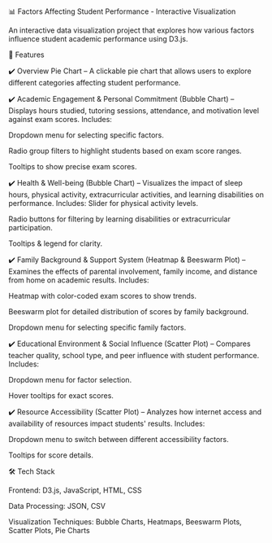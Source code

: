 📊 Factors Affecting Student Performance - Interactive Visualization

An interactive data visualization project that explores how various factors influence student academic performance using D3.js.

🔹 Features

✔️ Overview Pie Chart – A clickable pie chart that allows users to explore different categories affecting student performance.

✔️ Academic Engagement & Personal Commitment (Bubble Chart) – Displays hours studied, tutoring sessions, attendance, and motivation level against exam scores. Includes:

Dropdown menu for selecting specific factors.

Radio group filters to highlight students based on exam score ranges.

Tooltips to show precise exam scores.

✔️ Health & Well-being (Bubble Chart) – Visualizes the impact of sleep hours, physical activity, extracurricular activities, and learning disabilities on performance. Includes:
Slider for physical activity levels.

Radio buttons for filtering by learning disabilities or extracurricular participation.

Tooltips & legend for clarity.

✔️ Family Background & Support System (Heatmap & Beeswarm Plot) – Examines the effects of parental involvement, family income, and distance from home on academic results. Includes:

Heatmap with color-coded exam scores to show trends.

Beeswarm plot for detailed distribution of scores by family background.

Dropdown menu for selecting specific family factors.

✔️ Educational Environment & Social Influence (Scatter Plot) – Compares teacher quality, school type, and peer influence with student performance. Includes:

Dropdown menu for factor selection.

Hover tooltips for exact scores.

✔️ Resource Accessibility (Scatter Plot) – Analyzes how internet access and availability of resources impact students' results. Includes:

Dropdown menu to switch between different accessibility factors.

Tooltips for score details.

🛠️ Tech Stack

Frontend: D3.js, JavaScript, HTML, CSS

Data Processing: JSON, CSV

Visualization Techniques: Bubble Charts, Heatmaps, Beeswarm Plots, Scatter Plots, Pie Charts
